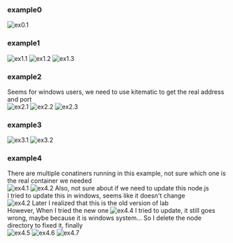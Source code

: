 
### example0
![ex0.1](ex0.1.png)
### example1
![ex1.1](ex1.1.png)
![ex1.2](ex1.2.png)
![ex1.3](ex1.3.png)
### example2
Seems for windows users, we need to use kitematic to get the real address and port  
![ex2.1](ex2.1.png)
![ex2.2](ex2.2.png)
![ex2.3](ex2.3.png)
### example3
![ex3.1](ex3.1.png)
![ex3.2](ex3.2.png)
### example4
There are multiple conatiners running in this example, not sure which one is the real container we needed  
![ex4.1](ex4.1.png)
![ex4.2](ex4.2.png)
Also, not sure about if we need to update this node.js  
I tried to update this in windows, seems like it doesn't change  
![ex4.2](ex4.3.png)
Later I realized that this is the old version of lab  
However, When I tried the new one 
![ex4.4](ex4.4.png)
I tried to update, it still goes wrong, maybe because it is windows system...
So I delete the node directory to fixed it, finally  
![ex4.5](ex4.5.png)
![ex4.6](ex4.6.png)
![ex4.7](ex4.7.png)
